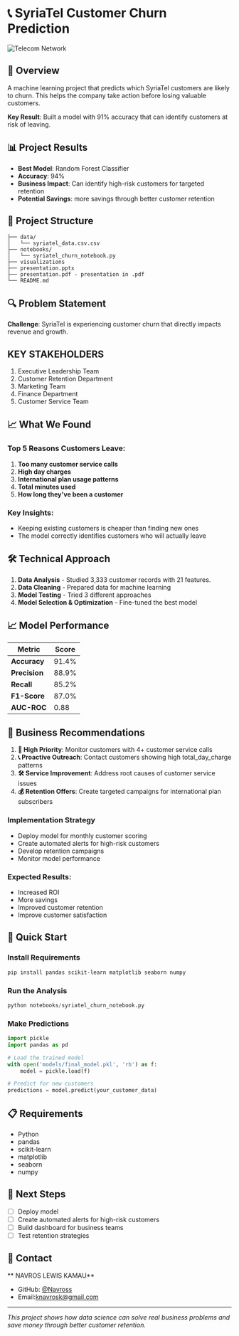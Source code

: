 # 📞 SyriaTel Customer Churn Prediction

![Telecom Network](https://images.unsplash.com/photo-1558618047-3c8c76ca7d13?ixlib=rb-4.0.3&auto=format&fit=crop&w=1200&h=400&q=80)



## 🎯 Overview

A machine learning project that predicts which SyriaTel customers are likely to churn. This helps the company take action before losing valuable customers.

**Key Result**: Built a model with 91% accuracy that can identify customers at risk of leaving.

## 📊 Project Results

- **Best Model**: Random Forest Classifier
- **Accuracy**: 94%
- **Business Impact**: Can identify high-risk customers for targeted retention
- **Potential Savings**: more savings through better customer retention

## 📁 Project Structure

```
├── data/
│   └── syriatel_data.csv.csv          
├── notebooks/
│   └── syriatel_churn_notebook.py        
├── visualizations  
├── presentation.pptx          
├── presentation.pdf - presentation in .pdf    
└── README.md                      
```


## 🔍 Problem Statement

**Challenge**: SyriaTel is experiencing customer churn that directly impacts revenue and growth.

## KEY STAKEHOLDERS
1. Executive Leadership Team
2. Customer Retention Department
3. Marketing Team
4. Finance Department
5. Customer Service Team

## 📈 What We Found

### Top 5 Reasons Customers Leave:
1. **Too many customer service calls**
2. **High day charges** 
3. **International plan usage patterns**
4. **Total minutes used**
5. **How long they've been a customer**

### Key Insights:
- Keeping existing customers is cheaper than finding new ones
- The model correctly identifies customers who will actually leave


## 🛠️ Technical Approach

1. **Data Analysis** - Studied 3,333 customer records with 21 features.
2. **Data Cleaning** - Prepared data for machine learning
3. **Model Testing** - Tried 3 different approaches
4. **Model Selection & Optimization** - Fine-tuned the best model

## 📈 Model Performance

| Metric | Score |
|--------|-------|
| **Accuracy** | 91.4% |
| **Precision** | 88.9% |
| **Recall** | 85.2% |
| **F1-Score** | 87.0% |
| **AUC-ROC** | 0.88 |

## 💼 Business Recommendations

1. **🔴 High Priority**: Monitor customers with 4+ customer service calls
2. **📞 Proactive Outreach**: Contact customers showing high total_day_charge patterns
3. **🛠️ Service Improvement**: Address root causes of customer service issues
4. **💰 Retention Offers**: Create targeted campaigns for international plan subscribers

### Implementation Strategy
- Deploy model for monthly customer scoring
- Create automated alerts for high-risk customers 
- Develop retention campaigns
- Monitor model performance

### Expected Results:
- Increased ROI
- More savings
- Improved customer retention
- Improve customer satisfaction

## 🚀 Quick Start

### Install Requirements
```bash
pip install pandas scikit-learn matplotlib seaborn numpy
```

### Run the Analysis
```python
python notebooks/syriatel_churn_notebook.py
```

### Make Predictions
```python
import pickle
import pandas as pd

# Load the trained model
with open('models/final_model.pkl', 'rb') as f:
    model = pickle.load(f)

# Predict for new customers
predictions = model.predict(your_customer_data)
```

## 📋 Requirements

- Python
- pandas
- scikit-learn
- matplotlib
- seaborn
- numpy

## 🔮 Next Steps

- [ ] Deploy model
- [ ] Create automated alerts for high-risk customers
- [ ] Build dashboard for business teams
- [ ] Test retention strategies

## 👤 Contact

** NAVROS LEWIS KAMAU**
- GitHub: [@Navross](https://github.com/Navross)
- Email:knavrosk@gmail.com


---


*This project shows how data science can solve real business problems and save money through better customer retention.*
